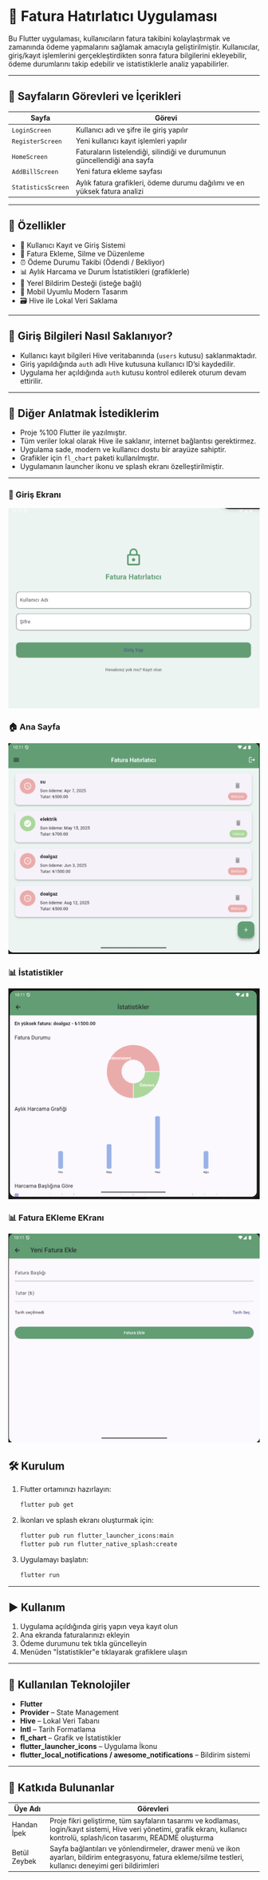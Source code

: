 # 📱 Fatura Hatırlatıcı Uygulaması

Bu Flutter uygulaması, kullanıcıların fatura takibini kolaylaştırmak ve zamanında ödeme yapmalarını sağlamak amacıyla geliştirilmiştir. Kullanıcılar, giriş/kayıt işlemlerini gerçekleştirdikten sonra fatura bilgilerini ekleyebilir, ödeme durumlarını takip edebilir ve istatistiklerle analiz yapabilirler.

---
## 🧭 Sayfaların Görevleri ve İçerikleri

| Sayfa | Görevi |
|-------|--------|
| `LoginScreen` | Kullanıcı adı ve şifre ile giriş yapılır |
| `RegisterScreen` | Yeni kullanıcı kayıt işlemleri yapılır |
| `HomeScreen` | Faturaların listelendiği, silindiği ve durumunun güncellendiği ana sayfa |
| `AddBillScreen` | Yeni fatura ekleme sayfası |
| `StatisticsScreen` | Aylık fatura grafikleri, ödeme durumu dağılımı ve en yüksek fatura analizi |

---

## 🚀 Özellikler

- 👤 Kullanıcı Kayıt ve Giriş Sistemi
- 📌 Fatura Ekleme, Silme ve Düzenleme
- ⏰ Ödeme Durumu Takibi (Ödendi / Bekliyor)
- 📊 Aylık Harcama ve Durum İstatistikleri (grafiklerle)
- 🔔 Yerel Bildirim Desteği (isteğe bağlı)
- 📱 Mobil Uyumlu Modern Tasarım
- 🗃️ Hive ile Lokal Veri Saklama

---
## 🔐 Giriş Bilgileri Nasıl Saklanıyor?

- Kullanıcı kayıt bilgileri Hive veritabanında (`users` kutusu) saklanmaktadır.
- Giriş yapıldığında `auth` adlı Hive kutusuna kullanıcı ID’si kaydedilir.
- Uygulama her açıldığında `auth` kutusu kontrol edilerek oturum devam ettirilir.

---

## 🧩 Diğer Anlatmak İstediklerim

- Proje %100 Flutter ile yazılmıştır.
- Tüm veriler lokal olarak Hive ile saklanır, internet bağlantısı gerektirmez.
- Uygulama sade, modern ve kullanıcı dostu bir arayüze sahiptir.
- Grafikler için `fl_chart` paketi kullanılmıştır.
- Uygulamanın launcher ikonu ve splash ekranı özelleştirilmiştir.

---
### 🔐 Giriş Ekranı
![Login](assets/login.png)

### 🏠 Ana Sayfa
![Home](assets/home.png)

### 📊 İstatistikler
![Statistics](assets/statistic.png)

### 📊 Fatura EKleme EKranı
![Add_Bill](assets/add_bill.png)

## 🛠️ Kurulum

1. Flutter ortamınızı hazırlayın:
   ```bash
   flutter pub get
   ```

2. İkonları ve splash ekranı oluşturmak için:
   ```bash
   flutter pub run flutter_launcher_icons:main
   flutter pub run flutter_native_splash:create
   ```

3. Uygulamayı başlatın:
   ```bash
   flutter run
   ```

---

## ▶️ Kullanım

1. Uygulama açıldığında giriş yapın veya kayıt olun
2. Ana ekranda faturalarınızı ekleyin
3. Ödeme durumunu tek tıkla güncelleyin
4. Menüden "İstatistikler"e tıklayarak grafiklere ulaşın

---

## 🧩 Kullanılan Teknolojiler

- **Flutter**
- **Provider** – State Management
- **Hive** – Lokal Veri Tabanı
- **Intl** – Tarih Formatlama
- **fl_chart** – Grafik ve İstatistikler
- **flutter_launcher_icons** – Uygulama İkonu
- **flutter_local_notifications / awesome_notifications** – Bildirim sistemi

---

## 👥 Katkıda Bulunanlar

| Üye Adı      | Görevleri                                                                                                       |
|--------------|------------------------------------------------------------------------------------------------------------------|
| Handan İpek  | Proje fikri geliştirme, tüm sayfaların tasarımı ve kodlaması, login/kayıt sistemi, Hive veri yönetimi, grafik ekranı, kullanıcı kontrolü, splash/icon tasarımı, README oluşturma |
| Betül Zeybek | Sayfa bağlantıları ve yönlendirmeler, drawer menü ve ikon ayarları, bildirim entegrasyonu, fatura ekleme/silme testleri, kullanıcı deneyimi geri bildirimleri |
